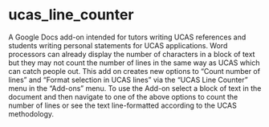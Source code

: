 # ucas_line_counter

A Google Docs add-on intended for tutors writing UCAS references and students writing personal statements for UCAS applications.  Word processors can already display the number of characters in a block of text but they may not count the number of lines in the same way as UCAS which can catch people out.
This add on creates new options to “Count number of lines” and “Format selection in UCAS lines” via the “UCAS Line Counter” menu in the “Add-ons” menu.  To use the Add-on select a block of text in the document and then navigate to one of the above options to count the number of lines or see the text line-formatted according to the UCAS methodology.
